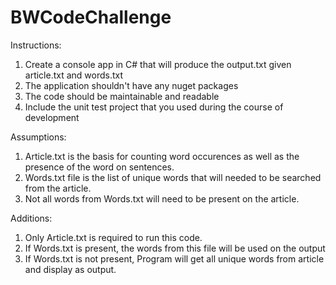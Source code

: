 # BWCodeChallenge
Instructions:
1. Create a console app in C# that will produce the output.txt given article.txt and words.txt
2. The application shouldn't have any nuget packages
3. The code should be maintainable and readable
4. Include the unit test project that you used during the course of development

Assumptions:

1. Article.txt is the basis for counting word occurences as well as the presence of the word on sentences.
2. Words.txt file is the list of unique words that will needed to be searched from the article.
3. Not all words from Words.txt will need to be present on the article.

Additions:

1. Only Article.txt is required to run this code.
2. If Words.txt is present, the words from this file will be used on the output
3. If Words.txt is not present, Program will get all unique words from article and display as output.
